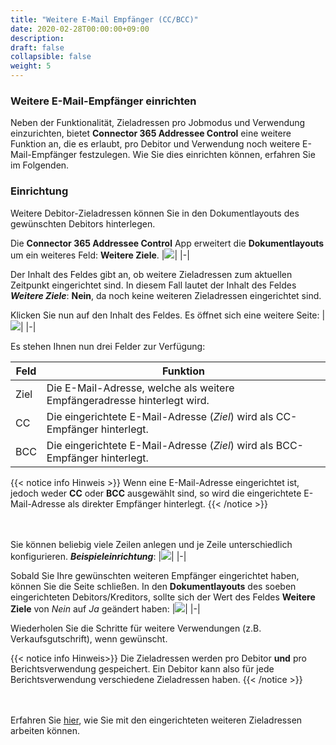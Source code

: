 ```yaml
---
title: "Weitere E-Mail Empfänger (CC/BCC)"
date: 2020-02-28T00:00:00+09:00
description: 
draft: false
collapsible: false
weight: 5
---
```

### Weitere E-Mail-Empfänger einrichten

Neben der Funktionalität, Zieladressen pro Jobmodus und Verwendung einzurichten, bietet **Connector 365 Addressee Control** eine weitere Funktion an, die es erlaubt, pro Debitor und Verwendung noch weitere E-Mail-Empfänger festzulegen. Wie Sie dies einrichten können, erfahren Sie im Folgenden.

### Einrichtung
Weitere Debitor-Zieladressen können Sie in den Dokumentlayouts des gewünschten Debitors hinterlegen.

Die **Connector 365 Addressee Control** App erweitert die **Dokumentlayouts** um ein weiteres Feld: **Weitere Ziele**.
|![](/images/apps/Addresse_Control/Dokumentenlayouts_Weitere_Zieladressen.png)|
|-|

Der Inhalt des Feldes gibt an, ob weitere Zieladressen zum aktuellen Zeitpunkt eingerichtet sind. In diesem Fall lautet der Inhalt des Feldes ***Weitere Ziele***: **Nein**, da noch keine weiteren Zieladressen eingerichtet sind.

Klicken Sie nun auf den Inhalt des Feldes. Es öffnet sich eine weitere Seite:
|![](images/apps/Addresse_Control/Weitere_Zieladressen_Page.png)|
|-|

Es stehen Ihnen nun drei Felder zur Verfügung:

| Feld | Funktion|
|-|-|
| Ziel | Die E-Mail-Adresse, welche als weitere Empfängeradresse hinterlegt wird.  |
| CC   | Die eingerichtete E-Mail-Adresse (*Ziel*) wird als CC-Empfänger hinterlegt. |
| BCC  | Die eingerichtete E-Mail-Adresse (*Ziel*) wird als BCC-Empfänger hinterlegt. |

{{< notice info Hinweis >}}
Wenn eine E-Mail-Adresse eingerichtet ist, jedoch weder **CC** oder **BCC** ausgewählt sind, so wird die eingerichtete E-Mail-Adresse als direkter Empfänger hinterlegt.
{{< /notice >}}

<br></br>
Sie können beliebig viele Zeilen anlegen und je Zeile unterschiedlich konfigurieren.
***Beispieleinrichtung***:
|![](images/apps/Addresse_Control/Weitere_Zieladressen_Beispiel_Einrichtung.png)|
|-|

Sobald Sie Ihre gewünschten weiteren Empfänger eingerichtet haben, können Sie die Seite schließen.
In den **Dokumentlayouts** des soeben eingerichteten Debitors/Kreditors, sollte sich der Wert des Feldes **Weitere Ziele** von *Nein* auf *Ja* geändert haben: 
|![](images/apps/Addresse_Control/Dokumentenlayouts_Weitere_Zieladressen_Targets.png)|
|-|

Wiederholen Sie die Schritte für weitere Verwendungen (z.B. Verkaufsgutschrift), wenn gewünscht.

{{< notice info Hinweis>}}
Die Zieladressen werden pro Debitor **und** pro Berichtsverwendung gespeichert. Ein Debitor kann also für jede Berichtsverwendung verschiedene Zieladressen haben.
{{< /notice >}}

<br></br>
Erfahren Sie [hier](/de-de/apps/addressee-control/working-with-addresse-control/further_targets), wie Sie mit den eingerichteten weiteren Zieladressen arbeiten können.